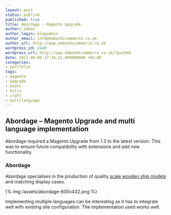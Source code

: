 ```yaml
---
layout: post
status: publish
published: true
title: Abordage - Magento Upgrade
author: admin
author_login: blogadmin
author_email: info@edmondscommerce.co.uk
author_url: http://www.edmondscommerce.co.uk
wordpress_id: 2440
wordpress_url: http://www.edmondscommerce.co.uk/?p=2440
date: 2011-06-09 17:34:21.000000000 +01:00
categories:
- portfolio
tags:
- magento
- upgrade
- boats
- hulls
- craft
- multilanguage
---
```

<h2>Abordage – Magento Upgrade and multi language implementation</h2>

Abordage required a Magento Upgrade from 1.3 to the latest version. This was to ensure future compatibility with extensions and add new functionality.

<h3>Abordage</h3>

Abordage specialises in the production of quality <a href="http://www.abordage.com/">scale wooden ship models</a> and matching display cases.

{% img  /assets/abordage-600x432.png %}

Implementing multiple languages can be interesting as it has to integrate well with existing site configuration. The implementation used works well.
